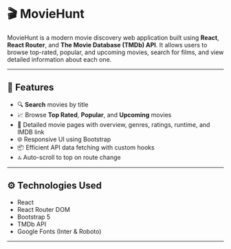 # 🎬 MovieHunt

MovieHunt is a modern movie discovery web application built using **React**, **React Router**, and **The Movie Database (TMDb) API**. It allows users to browse top-rated, popular, and upcoming movies, search for films, and view detailed information about each one.

---


## 🚀 Features

- 🔍 **Search** movies by title  
- 📈 Browse **Top Rated**, **Popular**, and **Upcoming** movies  
- 📄 Detailed movie pages with overview, genres, ratings, runtime, and IMDB link  
- 🌐 Responsive UI using Bootstrap  
- 📦 Efficient API data fetching with custom hooks  
- 🔝 Auto-scroll to top on route change

---

## ⚙️ Technologies Used

- React
- React Router DOM
- Bootstrap 5
- TMDb API
- Google Fonts (Inter & Roboto)

---

